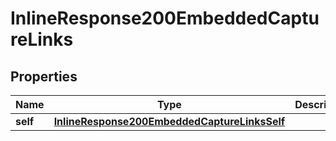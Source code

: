 
# InlineResponse200EmbeddedCaptureLinks

## Properties
Name | Type | Description | Notes
------------ | ------------- | ------------- | -------------
**self** | [**InlineResponse200EmbeddedCaptureLinksSelf**](InlineResponse200EmbeddedCaptureLinksSelf.md) |  |  [optional]



